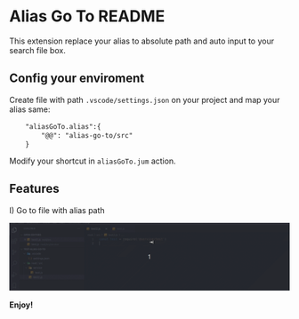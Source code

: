 # Alias Go To README

This extension replace your alias to absolute path and auto input to your search file box.

## Config your enviroment

Create file with path `.vscode/settings.json` on your project and map your alias same: 

```
    "aliasGoTo.alias":{
        "@@": "alias-go-to/src"
    }
```

Modify your shortcut in `aliasGoTo.jum` action.

## Features

I) Go to file with alias path
 
![alt text](https://github.com/lcnghia95/alias-go-to/blob/master/images/jump2.gif "Gif demo")


**Enjoy!**
